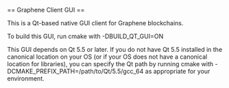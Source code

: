 == Graphene Client GUI ==

This is a Qt-based native GUI client for Graphene blockchains.

To build this GUI, run cmake with -DBUILD_QT_GUI=ON

This GUI depends on Qt 5.5 or later. If you do not have Qt 5.5 installed
in the canonical location on your OS (or if your OS does not have a
canonical location for libraries), you can specify the Qt path by running
cmake with -DCMAKE_PREFIX_PATH=/path/to/Qt/5.5/gcc_64 as appropriate for
your environment.
